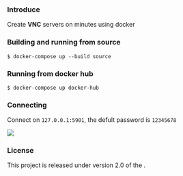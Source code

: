 ### Introduce

Create **VNC** servers on minutes using docker

### Building and running from source

	$ docker-compose up --build source

### Running from docker hub

	$ docker-compose up docker-hub

### Connecting 

Connect on `127.0.0.1:5901`, the defult password is `12345678`

![](https://i.imgur.com/ao0fGWN.png)

### License
This project is released under version 2.0 of the [](http://www.apache.org/licenses/LICENSE-2.0).